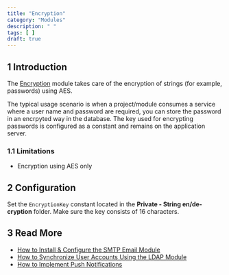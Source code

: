 ```yaml
---
title: "Encryption"
category: "Modules"
description: " "
tags: [ ]
draft: true
---
```


## 1 Introduction

The [Encryption](https://appstore.home.mendix.com/link/app/1011/) module takes care of the encryption of strings (for example, passwords) using AES.

The typical usage scenario is when a project/module consumes a service where a user name and password are required, you can store the password in an encrpyted way in the database. The key used for encrypting passwords is configured as a constant and remains on the application server.

### 1.1 Limitations

* Encryption using AES only

## 2 Configuration

Set the `EncryptionKey` constant located in the **Private - String en/de-cryption** folder. Make sure the key consists of 16 characters.

## 3 Read More

* [How to Install & Configure the SMTP Email Module](/howto/integration/install-and-configure-the-smtp-module)
* [How to Synchronize User Accounts Using the LDAP Module](/howto/integration/synchronizing-user-accounts-using-the-ldap-module)
* [How to Implement Push Notifications](/howto/mobile/implementation-guide)
